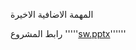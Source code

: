 المهمة الاضافية الاخيرة 

رابط المشروع
'''''[sw.pptx](https://github.com/jana238/final-project1/files/13621546/sw.pptx)''''''
